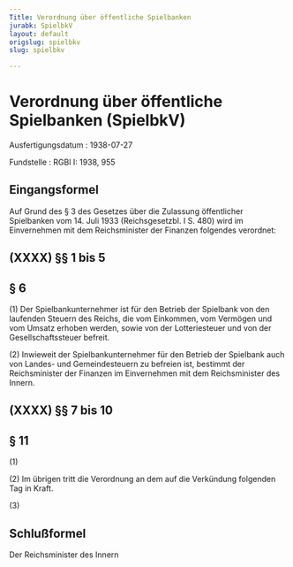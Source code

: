 ```yaml
---
Title: Verordnung über öffentliche Spielbanken
jurabk: SpielbkV
layout: default
origslug: spielbkv
slug: spielbkv

---
```


# Verordnung über öffentliche Spielbanken (SpielbkV)

Ausfertigungsdatum
:   1938-07-27

Fundstelle
:   RGBl I: 1938, 955



## Eingangsformel

Auf Grund des § 3 des Gesetzes über die Zulassung öffentlicher Spielbanken vom 14. Juli 1933 (Reichsgesetzbl. I S. 480) wird im Einvernehmen mit dem Reichsminister der Finanzen folgendes verordnet:


## (XXXX) §§ 1 bis 5



## § 6

(1) Der Spielbankunternehmer ist für den Betrieb der Spielbank von den laufenden Steuern des
Reichs,              die vom Einkommen, vom Vermögen und vom Umsatz erhoben werden, sowie von der Lotteriesteuer und von der Gesellschaftssteuer befreit.

(2) Inwieweit der Spielbankunternehmer für den Betrieb der Spielbank auch von Landes- und Gemeindesteuern zu befreien ist, bestimmt der
Reichsminister der Finanzen              im Einvernehmen mit dem
Reichsminister des Innern.


## (XXXX) §§ 7 bis 10



## § 11

(1)

(2) Im übrigen tritt die Verordnung an dem auf die Verkündung folgenden Tag in Kraft.

(3)


## Schlußformel

Der Reichsminister des Innern

